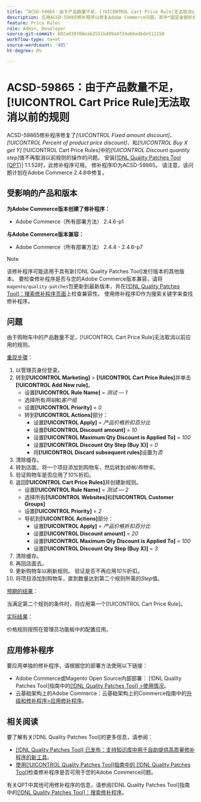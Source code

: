 ```yaml
---
title: “ACSD-59865：由于产品数量不足，[!UICONTROL Cart Price Rule]无法取消以前的规则”
description: 应用ACSD-59865修补程序以修复Adobe Commerce问题，其中*固定金额折扣*、* *产品价格折扣百分比*和*购买X获取Y* [!UICONTROL Cart Price Rules]中的*折扣数量步骤*值不再取消以前规则的操作。
feature: Price Rules
role: Admin, Developer
source-git-commit: 602a839708eab2551bd99a4f24e66edbde511150
workflow-type: tm+mt
source-wordcount: '485'
ht-degree: 0%

---
```


# ACSD-59865：由于产品数量不足，[!UICONTROL Cart Price Rule]无法取消以前的规则

ACSD-59865修补程序修复了&#x200B;*[!UICONTROL Fixed amount discount]、* *[!UICONTROL Percent of product price discount]、*&#x200B;和&#x200B;*[!UICONTROL Buy X get Y]* [!UICONTROL Cart Price Rules]中的&#x200B;*[!UICONTROL Discount quantity step]*&#x200B;值不再取消以前规则的操作的问题。 安装[[!DNL Quality Patches Tool (QPT)]](https://experienceleague.adobe.com/zh-hans/docs/commerce-knowledge-base/kb/announcements/commerce-announcements/magento-quality-patches-released-new-tool-to-self-serve-quality-patches) 1.1.52时，此修补程序可用。 修补程序ID为ACSD-59865。 请注意，该问题计划在Adobe Commerce 2.4.8中修复。

## 受影响的产品和版本

**为Adobe Commerce版本创建了修补程序：**

* Adobe Commerce（所有部署方法） 2.4.6-p1

**与Adobe Commerce版本兼容：**

* Adobe Commerce（所有部署方法） 2.4.4 - 2.4.6-p7

>[!NOTE]
>
>该修补程序可能适用于具有新[!DNL Quality Patches Tool]发行版本的其他版本。 要检查修补程序是否与您的Adobe Commerce版本兼容，请将`magento/quality-patches`包更新到最新版本，并在[[!DNL Quality Patches Tool]：搜索修补程序页面](https://experienceleague.adobe.com/tools/commerce-quality-patches/index.html?lang=zh-Hans)上检查兼容性。 使用修补程序ID作为搜索关键字来查找修补程序。

## 问题

由于购物车中的产品数量不足，[!UICONTROL Cart Price Rule]无法取消以前应用的规则。

<u>重现步骤</u>：

1. 以管理员身份登录。
1. 转到&#x200B;**[!UICONTROL Marketing]** > **[!UICONTROL Cart Price Rules]**&#x200B;并单击&#x200B;**[!UICONTROL Add New rule]**。
   * 设置&#x200B;**[!UICONTROL Rule Name]** = *测试 — 1*
   * 选择所有&#x200B;*网站*&#x200B;和&#x200B;*客户组*
   * 设置&#x200B;**[!UICONTROL Priority]** = *0*
   * 转到&#x200B;**[!UICONTROL Actions]**&#x200B;部分：
      * 设置&#x200B;**[!UICONTROL Apply]** = *产品价格折扣百分比*
      * 设置&#x200B;**[!UICONTROL Discount amount]** = *10*
      * 设置&#x200B;**[!UICONTROL Maximum Qty Discount is Applied To]** = *100*
      * 设置&#x200B;**[!UICONTROL Discount Qty Step (Buy X)]** = *0*
      * 将&#x200B;**[!UICONTROL Discard subsequent rules]**&#x200B;设置为&#x200B;*否*
1. 清除缓存。
1. 转到店面，将一个项目添加到购物车，然后转到&#x200B;*结帐/购物车*。
1. 验证购物车是否应用了&#x200B;*10%*&#x200B;折扣。
1. 返回&#x200B;**[!UICONTROL Cart Price Rules]**&#x200B;并创建新规则。
   * 设置&#x200B;**[!UICONTROL Rule Name]** = *测试 — 2*
   * 选择所有&#x200B;**[!UICONTROL Websites]**&#x200B;和&#x200B;**[!UICONTROL Customer Groups]**
   * 设置&#x200B;**[!UICONTROL Priority]** = *2*
   * 导航到&#x200B;**[!UICONTROL Actions]**&#x200B;部分：
      * 设置&#x200B;**[!UICONTROL Apply]** = *产品价格折扣百分比*
      * 设置&#x200B;**[!UICONTROL Discount amount]** = *20*
      * 设置&#x200B;**[!UICONTROL Maximum Qty Discount is Applied To]** = *100*
      * 设置&#x200B;**[!UICONTROL Discount Qty Step (Buy X)]** = *3*
1. 清除缓存。
1. 再回店面去。
1. 更新购物车以刷新规则。 验证是否不再应用&#x200B;*10%*&#x200B;折扣。
1. 将项目添加到购物车，直到数量达到第二个规则所需的&#x200B;*Step*&#x200B;值。

<u>预期的结果</u>：

当满足第二个规则的条件时，将应用第一个[!UICONTROL Cart Price Rule]。

<u>实际结果</u>：

价格规则按照在管理员功能板中的配置应用。

## 应用修补程序

要应用单独的修补程序，请根据您的部署方法使用以下链接：

* Adobe Commerce或Magento Open Source内部部署： [!DNL Quality Patches Tool]指南中的[[!DNL Quality Patches Tool] >使用情况](/help/tools/quality-patches-tool/usage.md)。
* 云基础架构上的Adobe Commerce：云基础架构上的Commerce指南中的[升级和修补程序>应用修补程序](https://experienceleague.adobe.com/docs/commerce-cloud-service/user-guide/develop/upgrade/apply-patches.html?lang=zh-Hans)。

## 相关阅读

要了解有关[!DNL Quality Patches Tool]的更多信息，请参阅：

* [[!DNL Quality Patches Tool] 已发布：支持知识库中用于自助提供高质量修补程序的新工具](https://experienceleague.adobe.com/zh-hans/docs/commerce-knowledge-base/kb/announcements/commerce-announcements/magento-quality-patches-released-new-tool-to-self-serve-quality-patches)。
* [使用[!UICONTROL Quality Patches Tool]指南中的 [!DNL Quality Patches Tool]](/help/tools/quality-patches-tool/patches-available-in-qpt/check-patch-for-magento-issue-with-magento-quality-patches.md)检查修补程序是否可用于您的Adobe Commerce问题。

有关QPT中其他可用修补程序的信息，请参阅[!DNL Quality Patches Tool]指南中的[[!DNL Quality Patches Tool]：搜索修补程序](https://experienceleague.adobe.com/tools/commerce-quality-patches/index.html?lang=zh-Hans)。
